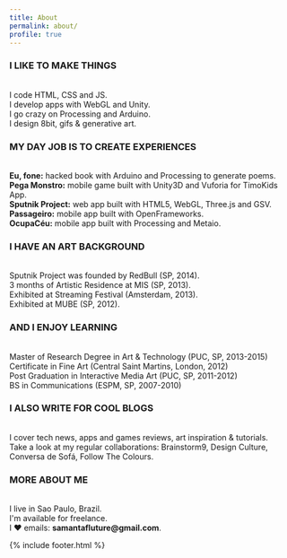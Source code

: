 ```yaml
---
title: About
permalink: about/
profile: true
---
```


<p>
<h3>I LIKE TO MAKE THINGS</h3></br>
I code HTML, CSS and JS.</br>
I develop apps with WebGL and Unity.</br>
I go crazy on Processing and Arduino.</br>
I design 8bit, gifs & generative art.</br>
</p>

<p>
<h3>MY DAY JOB IS TO CREATE EXPERIENCES</h3></br>
<b>Eu, fone:</b> hacked book with Arduino and Processing to generate poems.</br>
<b>Pega Monstro:</b> mobile game built with Unity3D and Vuforia for TimoKids App.</br>
<b>Sputnik Project:</b> web app built with HTML5, WebGL, Three.js and GSV.</br>
<b>Passageiro:</b> mobile app built with OpenFrameworks.</br>
<b>OcupaCéu:</b> mobile app built with Processing and Metaio.</br>
</p>

<p>
<h3>I HAVE AN ART BACKGROUND</h3></br>
Sputnik Project was founded by RedBull (SP, 2014).</br>
3 months of Artistic Residence at MIS (SP, 2013).</br>
Exhibited at Streaming Festival (Amsterdam, 2013).</br>
Exhibited at MUBE (SP, 2012).</br>
</p>

<p>
<h3>AND I ENJOY LEARNING</h3></br>
Master of Research Degree in Art & Technology (PUC, SP, 2013-2015)</br>
Certificate in Fine Art (Central Saint Martins, London, 2012)</br>
Post Graduation in Interactive Media Art (PUC, SP, 2011-2012)</br>
BS in Communications (ESPM, SP, 2007-2010)</br>
</p>

<p>
<h3>I ALSO WRITE FOR COOL BLOGS</h3></br>
I cover tech news, apps and games reviews, art inspiration & tutorials. </br>
Take a look at my regular collaborations: Brainstorm9, Design Culture, Conversa de Sofá, Follow The Colours.</br>
</p>

<p>
<h3>MORE ABOUT ME</h3></br>
I live in Sao Paulo, Brazil.</br>
I'm available for freelance.</br>
I ♥ emails: <b>samantafluture@gmail.com</b>.</br>
</p>

{% include footer.html %}
